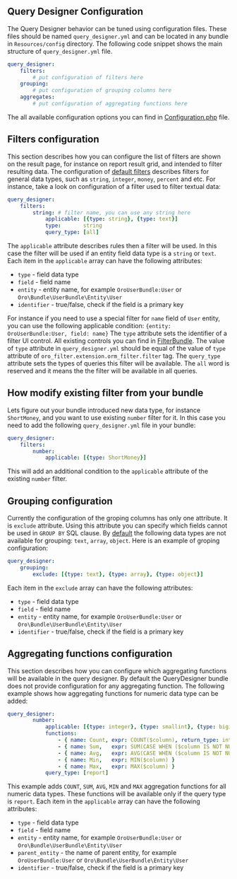 Query Designer Configuration
----------------------------
The Query Designer behavior can be tuned using configuration files. These files should be named `query_designer.yml` and can be located in any bundle in `Resources/config` directory. The following code snippet shows the main structure of `query_designer.yml` file.

``` yaml
query_designer:
    filters:
        # put configuration of filters here
    grouping:
        # put configuration of grouping columns here
    aggregates:
        # put configuration of aggregating functions here
```

The all available configuration options you can find in [Configuration.php](../../../QueryDesigner/Configuration.php) file.

Filters configuration
---------------------
This section describes how you can configure the list of filters are shown on the result page, for instance on report result grid, and intended to filter resulting data.
The configuration of [default filters](../../config/query_designer.yml) describes filters for general data types, such as `string`, `integer`, `money`, `percent` and etc. For instance, take a look on configuration of a filter used to filter textual data:
``` yaml
query_designer:
    filters:
        string: # filter name, you can use any string here
            applicable: [{type: string}, {type: text}]
            type:       string
            query_type: [all]
```
The `applicable` attribute describes rules then a filter will be used. In this case the filter will be used if an entity field data type is a `string` or `text`. Each item in the `applicable` array can have the following attributes:

 - `type` - field data type
 - `field` - field name
 - `entity` - entity name, for example `OroUserBundle:User` or `Oro\Bundle\UserBundle\Entity\User`
 - `identifier` - true/false, check if the field is a primary key

For instance if you need to use a special filter for `name` field of `User` entity, you can use the following applicable condition: `{entity: OroUserBundle:User, field: name}`
The `type` attribute sets the identifier of a filter UI control. All existing controls you can find in [FilterBundle](../../../../FilterBundle/Resources/config/filters.yml). The value of `type` attribute in `query_designer.yml` should be equal of the value of `type` attribute of `oro_filter.extension.orm_filter.filter` tag.
The `query_type` attribute sets the types of queries this filter will be available. The `all` word is reserved and it means the the filter will be available in all queries.

How modify existing filter from your bundle
-------------------------------------------
Lets figure out your bundle introduced new data type, for instance `ShortMoney`, and you want to use existing `number` filter for it. In this case you need to add the following `query_designer.yml` file in your bundle:
``` yaml
query_designer:
    filters:
        number:
            applicable: [{type: ShortMoney}]
```
This will add an additional condition to the `applicable` attribute of the existing `number` filter.

Grouping configuration
----------------------
Currently the configuration of the groping columns has only one attribute. It is `exclude` attribute. Using this attribute you can specify which fields cannot be used in `GROUP BY` SQL clause. By [default](../../config/query_designer.yml) the following data types are not available for grouping: `text`, `array`, `object`. Here is an example of groping configuration:
``` yaml
query_designer:
    grouping:
        exclude: [{type: text}, {type: array}, {type: object}]
```
Each item in the `exclude` array can have the following attributes:

 - `type` - field data type
 - `field` - field name
 - `entity` - entity name, for example `OroUserBundle:User` or `Oro\Bundle\UserBundle\Entity\User`
 - `identifier` - true/false, check if the field is a primary key

Aggregating functions configuration
-----------------------------------
This section describes how you can configure which aggregating functions will be available in the query designer. By default the QueryDesigner bundle does not provide configuration for any aggregating function. The following example shows how aggregating functions for numeric data type can be added:
``` yaml
query_designer:
        number:
            applicable: [{type: integer}, {type: smallint}, {type: bigint}, {type: decimal}, {type: float}, {type: money}, {type: percent}]
            functions:
                - { name: Count, expr: COUNT($column), return_type: integer }
                - { name: Sum,   expr: SUM(CASE WHEN ($column IS NOT NULL) THEN $column ELSE 0 END) }
                - { name: Avg,   expr: AVG(CASE WHEN ($column IS NOT NULL) THEN $column ELSE 0 END) }
                - { name: Min,   expr: MIN($column) }
                - { name: Max,   expr: MAX($column) }
            query_type: [report]
```
This example adds `COUNT`, `SUM`, `AVG`, `MIN` and `MAX` aggregation functions for all numeric data types. These functions will be available only if the query type is `report`.
Each item in the `applicable` array can have the following attributes:

 - `type` - field data type
 - `field` - field name
 - `entity` - entity name, for example `OroUserBundle:User` or `Oro\Bundle\UserBundle\Entity\User`
 - `parent_entity` - the name of parent entity, for example `OroUserBundle:User` or `Oro\Bundle\UserBundle\Entity\User`
 - `identifier` - true/false, check if the field is a primary key
